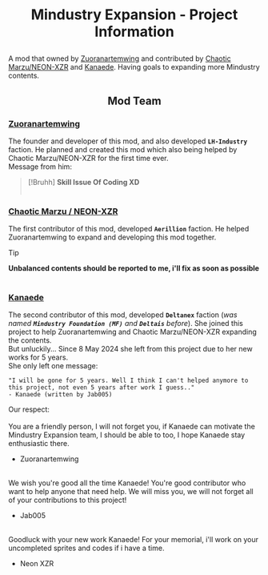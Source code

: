 # <p align="center">Mindustry Expansion - Project Information</p>
A mod that owned by [Zuoranartemwing](https://github.com/zuoranartemwing) and contributed by [Chaotic Marzu/NEON-XZR](https://github.com/NEON-XZR) and [Kanaede](https://github.com/Kanaede).
Having goals to expanding more Mindustry contents.

## <p align="center">Mod Team</p>
### <a href="https://github.com/zuoranartemwing">Zuoranartemwing</a>

The founder and developer of this mod, and also developed **`LH-Industry`** faction. He planned and created this mod which also being helped by Chaotic Marzu/NEON-XZR for the first time ever.<br>Message from him:
> [!Bruhh]
> **Skill Issue Of Coding XD**
<br><br>
### <a href="https://github.com/NEON-XZR">Chaotic Marzu / NEON-XZR</a>

The first contributor of this mod, developed **`Aerillion`** faction. He helped Zuoranartemwing to expand and developing this mod together.<br>

>[!TIP]
> **Unbalanced contents should be reported to me, i'll fix as soon as possible**
<br><br>
### <a href="https://github.com/Kanaede">Kanaede</a>

The second contributor of this mod, developed **`Deltanex`** faction (_was named **`Mindustry Foundation (MF)`** and **`Deltais`** before_). She joined this project to help Zuoranartemwing and Chaotic Marzu/NEON-XZR expanding the contents.<br>But unluckily... Since 8 May 2024 she left from this project due to her new works for 5 years.<br>She only left one message:
```
"I will be gone for 5 years. Well I think I can't helped anymore to this project, not even 5 years after work I guess.."
- Kanaede (written by Jab005)
```
Our respect:<br>
<br>You are a friendly person, I will not forget you, if Kanaede can motivate the Mindustry Expansion team, I should be able to too, I hope Kanaede stay enthusiastic there.
- Zuoranartemwing

<br>We wish you're good all the time Kanaede! You're good contributor who want to help anyone that need help. We will miss you, we will not forget all of your contributions to this project!
- Jab005

<br>Goodluck with your new work Kanaede! For your memorial, i'll work on your uncompleted sprites and codes if i have a time.
- Neon XZR
